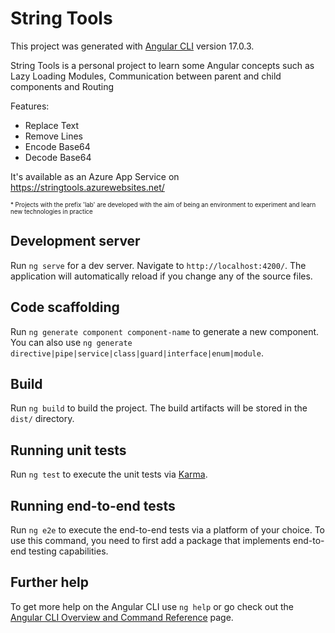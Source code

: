 # String Tools

This project was generated with [Angular CLI](https://github.com/angular/angular-cli) version 17.0.3.

String Tools is a personal project to learn some Angular concepts such as Lazy Loading Modules, Communication between parent and child components and Routing

Features:
- Replace Text
- Remove Lines
- Encode Base64
- Decode Base64  

It's available as an Azure App Service on https://stringtools.azurewebsites.net/

<sup><sub>* Projects with the prefix 'lab' are developed with the aim of being an environment to experiment and learn new technologies in practice</sub></sup>

## Development server

Run `ng serve` for a dev server. Navigate to `http://localhost:4200/`. The application will automatically reload if you change any of the source files.

## Code scaffolding

Run `ng generate component component-name` to generate a new component. You can also use `ng generate directive|pipe|service|class|guard|interface|enum|module`.

## Build

Run `ng build` to build the project. The build artifacts will be stored in the `dist/` directory.

## Running unit tests

Run `ng test` to execute the unit tests via [Karma](https://karma-runner.github.io).

## Running end-to-end tests

Run `ng e2e` to execute the end-to-end tests via a platform of your choice. To use this command, you need to first add a package that implements end-to-end testing capabilities.

## Further help

To get more help on the Angular CLI use `ng help` or go check out the [Angular CLI Overview and Command Reference](https://angular.io/cli) page.
